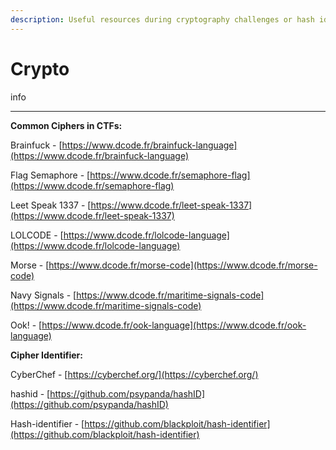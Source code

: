 ```yaml
---
description: Useful resources during cryptography challenges or hash identification.
---
```


# Crypto

info

****

**Common Ciphers in CTFs:**

Brainfuck - [https://www.dcode.fr/brainfuck-language](https://www.dcode.fr/brainfuck-language)

Flag Semaphore - [https://www.dcode.fr/semaphore-flag](https://www.dcode.fr/semaphore-flag)

Leet Speak 1337 - [https://www.dcode.fr/leet-speak-1337](https://www.dcode.fr/leet-speak-1337)

LOLCODE - [https://www.dcode.fr/lolcode-language](https://www.dcode.fr/lolcode-language)

Morse - [https://www.dcode.fr/morse-code](https://www.dcode.fr/morse-code)

Navy Signals - [https://www.dcode.fr/maritime-signals-code](https://www.dcode.fr/maritime-signals-code)

Ook! - [https://www.dcode.fr/ook-language](https://www.dcode.fr/ook-language)



**Cipher Identifier:**

CyberChef - [https://cyberchef.org/](https://cyberchef.org/)

hashid - [https://github.com/psypanda/hashID](https://github.com/psypanda/hashID)

Hash-identifier - [https://github.com/blackploit/hash-identifier](https://github.com/blackploit/hash-identifier)
